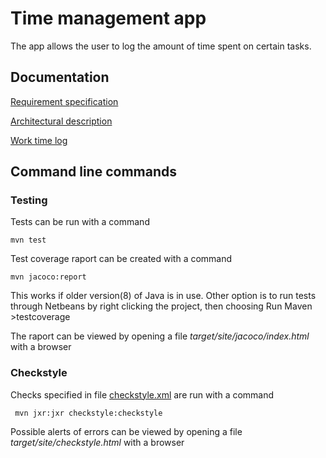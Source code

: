 # Time management app

The app allows the user to log the amount of time spent on certain tasks. 

## Documentation

[Requirement specification](https://github.com/riiraty/ot-harjoitustyo/blob/master/dokumentointi/requirement_specification.md)

[Architectural description](https://github.com/riiraty/ot-harjoitustyo/blob/master/dokumentointi/architecture.md)

[Work time log](https://github.com/riiraty/ot-harjoitustyo/blob/master/dokumentointi/work_time_log.md)

## Command line commands

### Testing

Tests can be run with a command

```
mvn test
```

Test coverage raport can be created with a command 

```
mvn jacoco:report
```

This works if older version(8) of Java is in use. Other option is to run tests through Netbeans by right clicking the project, then choosing Run Maven >testcoverage

The raport can be viewed by opening a file _target/site/jacoco/index.html_ with a browser

### Checkstyle

Checks specified in file [checkstyle.xml](https://github.com/riiraty/ot-harjoitustyo/blob/master/checkstyle.xml) are run with a command

```
 mvn jxr:jxr checkstyle:checkstyle
```

Possible alerts of errors can be viewed by opening a file _target/site/checkstyle.html_ with a browser

